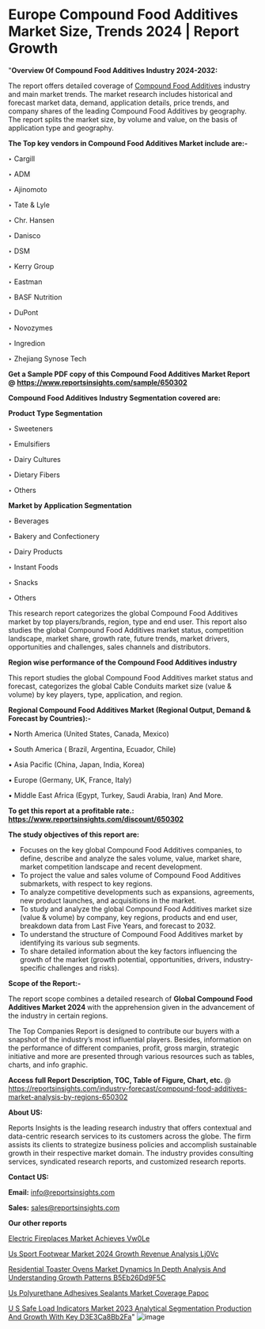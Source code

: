 # Europe Compound Food Additives Market Size, Trends 2024 | Report Growth

"<strong>Overview Of Compound Food Additives Industry 2024-2032:</strong>

The report offers detailed coverage of <a href=https://www.reportsinsights.com/sample/650302>Compound Food Additives</a> industry and main market trends. The market research includes historical and forecast market data, demand, application details, price trends, and company shares of the leading Compound Food Additives by geography. The report splits the market size, by volume and value, on the basis of application type and geography.

<strong>The Top key vendors in Compound Food Additives Market include are:- </strong>

‣ Cargill

‣ ADM

‣ Ajinomoto

‣ Tate & Lyle

‣ Chr. Hansen

‣ Danisco

‣ DSM

‣ Kerry Group

‣ Eastman

‣ BASF Nutrition

‣ DuPont

‣ Novozymes

‣ Ingredion

‣ Zhejiang Synose Tech

<strong>Get a Sample PDF copy of this Compound Food Additives Market Report </strong><strong>@ <a href=https://www.reportsinsights.com/sample/650302 style=color:#0000ff;>https://www.reportsinsights.com/sample/650302</a> </strong>

<strong>Compound Food Additives Industry Segmentation covered are:</strong>

<strong>Product Type Segmentation</strong>

‣ Sweeteners

‣ Emulsifiers

‣ Dairy Cultures

‣ Dietary Fibers

‣ Others

<strong>Market by Application Segmentation</strong>

‣ Beverages

‣ Bakery and Confectionery

‣ Dairy Products

‣ Instant Foods

‣ Snacks

‣ Others

This research report categorizes the global Compound Food Additives market by top players/brands, region, type and end user. This report also studies the global Compound Food Additives market status, competition landscape, market share, growth rate, future trends, market drivers, opportunities and challenges, sales channels and distributors.

<strong>Region wise performance of the Compound Food Additives industry</strong><strong> </strong>

This report studies the global Compound Food Additives market status and forecast, categorizes the global Cable Conduits market size (value &amp; volume) by key players, type, application, and region. 

<strong>Regional Compound Food Additives Market (Regional Output, Demand &amp; Forecast by Countries):-</strong>

• North America (United States, Canada, Mexico)

• South America ( Brazil, Argentina, Ecuador, Chile)

• Asia Pacific (China, Japan, India, Korea)

• Europe (Germany, UK, France, Italy)

• Middle East Africa (Egypt, Turkey, Saudi Arabia, Iran) And More.

<strong>To get this report at a profitable rate.: <a href=https://www.reportsinsights.com/discount/650302 style=color:#0000ff;>https://www.reportsinsights.com/discount/650302</a></strong>

<strong>The study objectives of this report are:</strong>
<ul>
  <li>Focuses on the key global Compound Food Additives companies, to define, describe and analyze the sales volume, value, market share, market competition landscape and recent development.</li>
  <li>To project the value and sales volume of Compound Food Additives submarkets, with respect to key regions.</li>
  <li>To analyze competitive developments such as expansions, agreements, new product launches, and acquisitions in the market.</li>
  <li>To study and analyze the global Compound Food Additives market size (value &amp; volume) by company, key regions, products and end user, breakdown data from Last Five Years, and forecast to 2032.</li>
  <li>To understand the structure of Compound Food Additives market by identifying its various sub segments.</li>
  <li>To share detailed information about the key factors influencing the growth of the market (growth potential, opportunities, drivers, industry-specific challenges and risks).</li>
</ul>
<strong>Scope of the Report:-</strong><strong> </strong>

The report scope combines a detailed research of <strong>Global Compound Food Additives Market 2024 </strong>with the apprehension given in the advancement of the industry in certain regions.

The Top Companies Report is designed to contribute our buyers with a snapshot of the industry’s most influential players. Besides, information on the performance of different companies, profit, gross margin, strategic initiative and more are presented through various resources such as tables, charts, and info graphic.

<strong>Access full Report Description, TOC, Table of Figure, Chart, etc. </strong>@   <a href=https://reportsinsights.com/industry-forecast/compound-food-additives-market-analysis-by-regions-650302 style=color:#0000ff;>https://reportsinsights.com/industry-forecast/compound-food-additives-market-analysis-by-regions-650302</a>

<strong>About US:</strong>

Reports Insights is the leading research industry that offers contextual and data-centric research services to its customers across the globe. The firm assists its clients to strategize business policies and accomplish sustainable growth in their respective market domain. The industry provides consulting services, syndicated research reports, and customized research reports.

<strong>Contact US:</strong>

<p class=""""><b>Email:</b> <a href=mailto:info@reportsinsights.com>info@reportsinsights.com</a></p>
<p class=""""><b>Sales:</b> <a href=mailto:sales@reportsinsights.com>sales@reportsinsights.com</a></p>

<strong>Our other reports</strong>

<a href=https://www.linkedin.com/pulse/electric-fireplaces-market-achieves-vw0le/>Electric Fireplaces Market Achieves Vw0Le</a>

<a href=https://www.linkedin.com/pulse/us-sport-footwear-market-2024-growth-revenue-analysis-lj0vc/>Us Sport Footwear Market 2024 Growth Revenue Analysis Lj0Vc</a>

<a href=https://medium.com/@amolshinde346727482/residential-toaster-ovens-market-dynamics-in-depth-analysis-and-understanding-growth-patterns-b5eb26dd9f5c>Residential Toaster Ovens Market Dynamics In Depth Analysis And Understanding Growth Patterns B5Eb26Dd9F5C</a>

<a href=https://www.linkedin.com/pulse/us-polyurethane-adhesives-sealants-market-coverage-papoc/>Us Polyurethane Adhesives Sealants Market Coverage Papoc</a>

<a href=https://medium.com/@aanarkumar6/u-s-safe-load-indicators-market-2023-analytical-segmentation-production-and-growth-with-key-d3e3ca8bb2fa>U S Safe Load Indicators Market 2023 Analytical Segmentation Production And Growth With Key D3E3Ca8Bb2Fa</a>"
![image](https://github.com/Jaayaachit/RIMarket/assets/158452289/e2c937d8-a5b3-4dd9-8e14-6de78e27eab0)
